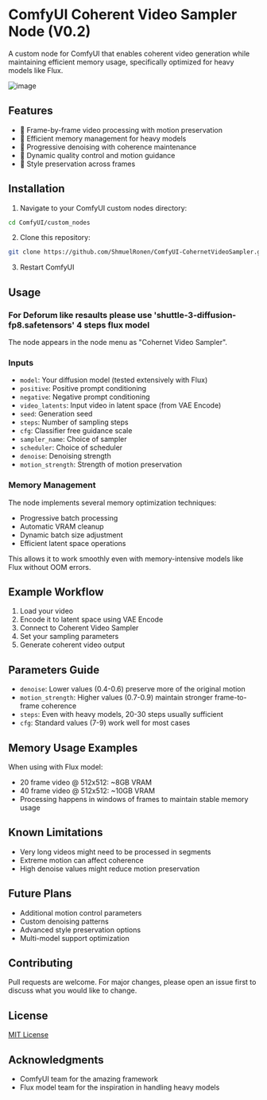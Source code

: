 # ComfyUI Coherent Video Sampler Node (V0.2)

A custom node for ComfyUI that enables coherent video generation while maintaining efficient memory usage, specifically optimized for heavy models like Flux.

![image](https://github.com/user-attachments/assets/9b97aa0e-fcec-4dc6-8843-f5b1416aa66b)


## Features

- 🎥 Frame-by-frame video processing with motion preservation
- 🧠 Efficient memory management for heavy models
- 🔄 Progressive denoising with coherence maintenance
- 💫 Dynamic quality control and motion guidance
- 🎨 Style preservation across frames

## Installation

1. Navigate to your ComfyUI custom nodes directory:
```bash
cd ComfyUI/custom_nodes
```

2. Clone this repository:
```bash
git clone https://github.com/ShmuelRonen/ComfyUI-CohernetVideoSampler.git
```

3. Restart ComfyUI

## Usage

### For Deforum like resaults please use 'shuttle-3-diffusion-fp8.safetensors' 4 steps flux model

The node appears in the node menu as "Cohernet Video Sampler". 

### Inputs
- `model`: Your diffusion model (tested extensively with Flux)
- `positive`: Positive prompt conditioning
- `negative`: Negative prompt conditioning
- `video_latents`: Input video in latent space (from VAE Encode)
- `seed`: Generation seed
- `steps`: Number of sampling steps
- `cfg`: Classifier free guidance scale
- `sampler_name`: Choice of sampler
- `scheduler`: Choice of scheduler
- `denoise`: Denoising strength
- `motion_strength`: Strength of motion preservation

### Memory Management
The node implements several memory optimization techniques:
- Progressive batch processing
- Automatic VRAM cleanup
- Dynamic batch size adjustment
- Efficient latent space operations

This allows it to work smoothly even with memory-intensive models like Flux without OOM errors.

## Example Workflow

1. Load your video
2. Encode it to latent space using VAE Encode
3. Connect to Coherent Video Sampler
4. Set your sampling parameters
5. Generate coherent video output

## Parameters Guide

- `denoise`: Lower values (0.4-0.6) preserve more of the original motion
- `motion_strength`: Higher values (0.7-0.9) maintain stronger frame-to-frame coherence
- `steps`: Even with heavy models, 20-30 steps usually sufficient
- `cfg`: Standard values (7-9) work well for most cases

## Memory Usage Examples

When using with Flux model:
- 20 frame video @ 512x512: ~8GB VRAM
- 40 frame video @ 512x512: ~10GB VRAM
- Processing happens in windows of frames to maintain stable memory usage

## Known Limitations

- Very long videos might need to be processed in segments
- Extreme motion can affect coherence
- High denoise values might reduce motion preservation

## Future Plans

- Additional motion control parameters
- Custom denoising patterns
- Advanced style preservation options
- Multi-model support optimization

## Contributing

Pull requests are welcome. For major changes, please open an issue first to discuss what you would like to change.

## License

[MIT License](LICENSE)

## Acknowledgments

- ComfyUI team for the amazing framework
- Flux model team for the inspiration in handling heavy models
```
